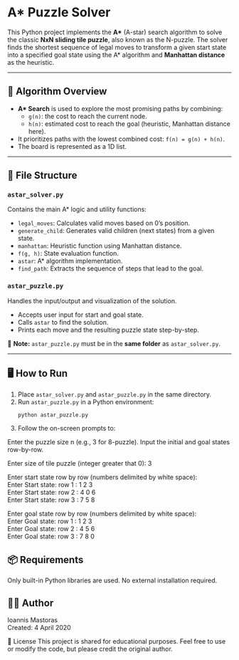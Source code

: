 # A* Puzzle Solver

This Python project implements the **A\*** (A-star) search algorithm to solve the classic **NxN sliding tile puzzle**, also known as the N-puzzle. The solver finds the shortest sequence of legal moves to transform a given start state into a specified goal state using the A\* algorithm and **Manhattan distance** as the heuristic.

---

## 🧠 Algorithm Overview

- **A\* Search** is used to explore the most promising paths by combining:
  - `g(n)`: the cost to reach the current node.
  - `h(n)`: estimated cost to reach the goal (heuristic, Manhattan distance here).
- It prioritizes paths with the lowest combined cost: `f(n) = g(n) + h(n)`.
- The board is represented as a 1D list.

---

## 📁 File Structure

### `astar_solver.py`
Contains the main A* logic and utility functions:
- `legal_moves`: Calculates valid moves based on 0’s position.
- `generate_child`: Generates valid children (next states) from a given state.
- `manhattan`: Heuristic function using Manhattan distance.
- `f(g, h)`: State evaluation function.
- `astar`: A* algorithm implementation.
- `find_path`: Extracts the sequence of steps that lead to the goal.

### `astar_puzzle.py`
Handles the input/output and visualization of the solution.
- Accepts user input for start and goal state.
- Calls `astar` to find the solution.
- Prints each move and the resulting puzzle state step-by-step.

📌 **Note:** `astar_puzzle.py` must be in the **same folder** as `astar_solver.py`.

---

## 🖥️ How to Run

1. Place `astar_solver.py` and `astar_puzzle.py` in the same directory.
2. Run `astar_puzzle.py` in a Python environment:
   ```bash
   python astar_puzzle.py
3. Follow the on-screen prompts to:

Enter the puzzle size n (e.g., 3 for 8-puzzle).
Input the initial and goal states row-by-row.

Enter size of tile puzzle (integer greater that 0): 3  

Enter start state row by row (numbers delimited by white space):   
Enter Start state: row 1 : 1 2 3  
Enter Start state: row 2 : 4 0 6   
Enter Start state: row 3 : 7 5 8  

Enter goal state row by row (numbers delimited by white space):   
Enter Goal state: row 1 : 1 2 3  
Enter Goal state: row 2 : 4 5 6  
Enter Goal state: row 3 : 7 8 0  

## 📦 Requirements
Only built-in Python libraries are used.
No external installation required.

## 👨‍💻 Author
Ioannis Mastoras  
Created: 4 April 2020  

📜 License
This project is shared for educational purposes. Feel free to use or modify the code, but please credit the original author.
